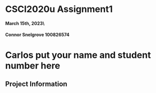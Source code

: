 # CSCI2020u Assignment1
#### March 15th, 2023\
#### Connor Snelgrove 100826574
# Carlos put your name and student number here
## Project Information


